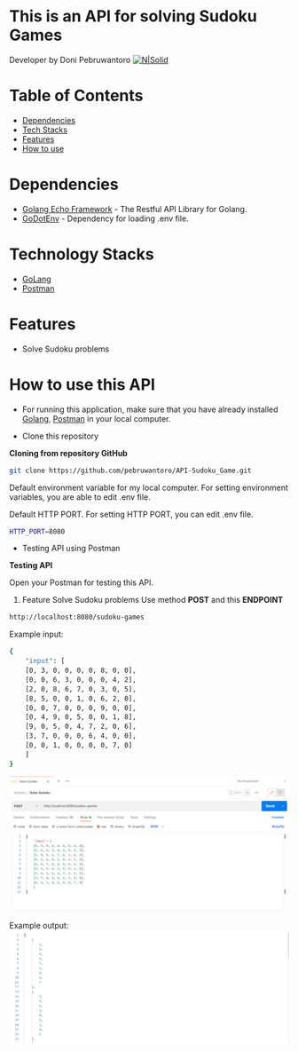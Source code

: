 # This is an API for solving Sudoku Games

Developer by Doni Pebruwantoro
[![N|Solid](https://golang.org/lib/godoc/images/go-logo-blue.svg)](https://golang.org/)

# Table of Contents
- [Dependencies](#dependencies)
- [Tech Stacks](#tech-stacks)
- [Features](#features)
- [How to use](#how-to-use)

# Dependencies
- [Golang Echo Framework](https://github.com/labstack/echo) - The Restful API Library for Golang.
- [GoDotEnv](https://github.com/joho/godotenv) - Dependency for loading .env file.

# Technology Stacks
- [GoLang](https://golang.org/)
- [Postman](https://www.postman.com/)

# Features
- Solve Sudoku problems

# How to use this API

- For running this application, make sure that you have already installed [Golang](https://golang.org/), [Postman](https://www.postman.com/) in your local computer.

- Clone this repository

**Cloning from repository GitHub**
```sh
git clone https://github.com/pebruwantoro/API-Sudoku_Game.git
```

Default environment variable for my local computer. 
For setting environment variables, you are able to edit .env file.

Default HTTP PORT. For setting HTTP PORT, you can edit .env file.

```sh
HTTP_PORT=8080
```

- Testing API using Postman

**Testing API**

Open your Postman for testing this API.

1. Feature Solve Sudoku problems
Use method **POST** and this **ENDPOINT**

```sh
http://localhost:8080/sudoku-games
```

Example input:

```sh
{
    "input": [
    [0, 3, 0, 0, 0, 0, 8, 0, 0],
	[0, 0, 6, 3, 0, 0, 0, 4, 2],
	[2, 0, 8, 6, 7, 0, 3, 0, 5],
	[8, 5, 0, 0, 1, 0, 6, 2, 0],
	[0, 0, 7, 0, 0, 0, 9, 0, 0],
	[0, 4, 9, 0, 5, 0, 0, 1, 8],
	[9, 0, 5, 0, 4, 7, 2, 0, 6],
	[3, 7, 0, 0, 0, 6, 4, 0, 0],
	[0, 0, 1, 0, 0, 0, 0, 7, 0]
    ]
}
```
<img src="img/input.png">

Example output:
<img src="img/output.png">
